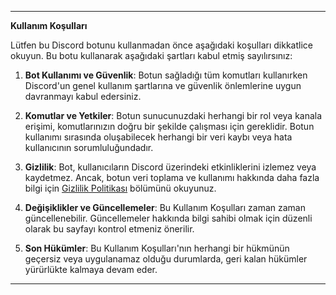 
---

**Kullanım Koşulları**

Lütfen bu Discord botunu kullanmadan önce aşağıdaki koşulları dikkatlice okuyun. Bu botu kullanarak aşağıdaki şartları kabul etmiş sayılırsınız:

1. **Bot Kullanımı ve Güvenlik**: Botun sağladığı tüm komutları kullanırken Discord'un genel kullanım şartlarına ve güvenlik önlemlerine uygun davranmayı kabul edersiniz.

2. **Komutlar ve Yetkiler**: Botun sunucunuzdaki herhangi bir rol veya kanala erişimi, komutlarınızın doğru bir şekilde çalışması için gereklidir. Botun kullanımı sırasında oluşabilecek herhangi bir veri kaybı veya hata kullanıcının sorumluluğundadır.

3. **Gizlilik**: Bot, kullanıcıların Discord üzerindeki etkinliklerini izlemez veya kaydetmez. Ancak, botun veri toplama ve kullanımı hakkında daha fazla bilgi için [Gizlilik Politikası](#privacy) bölümünü okuyunuz.

4. **Değişiklikler ve Güncellemeler**: Bu Kullanım Koşulları zaman zaman güncellenebilir. Güncellemeler hakkında bilgi sahibi olmak için düzenli olarak bu sayfayı kontrol etmeniz önerilir.

5. **Son Hükümler**: Bu Kullanım Koşulları'nın herhangi bir hükmünün geçersiz veya uygulanamaz olduğu durumlarda, geri kalan hükümler yürürlükte kalmaya devam eder.

---
